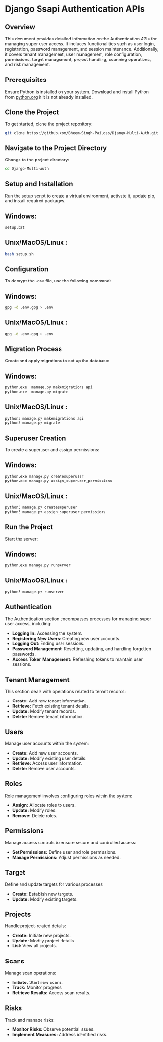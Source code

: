 # Django Ssapi Authentication APIs

## Overview

This document provides detailed information on the Authentication APIs for managing super user access. It includes functionalities such as user login, registration, password management, and session maintenance. Additionally, it covers tenant management, user management, role configuration, permissions, target management, project handling, scanning operations, and risk management.



## Prerequisites

Ensure Python is installed on your system. Download and install Python from [python.org](https://www.python.org/downloads/) if it is not already installed.

## Clone the Project

To get started, clone the project repository:
```bash
git clone https://github.com/Bheem-Singh-Pailoss/Django-Multi-Auth.git
```

## Navigate to the Project Directory

Change to the project directory:
```bash
cd Django-Multi-Auth
```


## Setup and Installation

Run the setup script to create a virtual environment, activate it, update pip, and install required packages.


## Windows:
```bash
setup.bat
```

## Unix/MacOS/Linux :
```bash
bash setup.sh
```

## Configuration

To decrypt the .env file, use the following command:

## Windows:
```bash
gpg -d .env.gpg > .env
```

## Unix/MacOS/Linux :
```bash
gpg -d .env.gpg > .env
```

## Migration Process

Create and apply migrations to set up the database:

## Windows:
```bash
python.exe  manage.py makemigrations api
python.exe  manage.py migrate
```

## Unix/MacOS/Linux :
```bash
python3 manage.py makemigrations api
python3 manage.py migrate
```


## Superuser Creation

To create a superuser and assign permissions:

## Windows:
```bash
python.exe manage.py createsuperuser
python.exe manage.py assign_superuser_permissions
```

## Unix/MacOS/Linux :
```bash
python3 manage.py createsuperuser
python3 manage.py assign_superuser_permissions
```
## Run the Project
Start the server:
## Windows:
```bash
python.exe manage.py runserver
```
## Unix/MacOS/Linux :
```bash
python3 manage.py runserver
```

## Authentication
The Authentication section encompasses processes for managing super user access, including:
- **Logging In:** Accessing the system.
- **Registering New Users:** Creating new user accounts.
- **Logging Out:** Ending user sessions.
- **Password Management:** Resetting, updating, and handling forgotten passwords.
- **Access Token Management:** Refreshing tokens to maintain user sessions.


## Tenant Management

This section deals with operations related to tenant records:
- **Create:** Add new tenant information.
- **Retrieve:** Fetch existing tenant details.
- **Update:** Modify tenant records.
- **Delete:** Remove tenant information.

## Users

Manage user accounts within the system:
- **Create:** Add new user accounts.
- **Update:** Modify existing user details.
- **Retrieve:** Access user information.
- **Delete:** Remove user accounts.

## Roles

Role management involves configuring roles within the system:
- **Assign:** Allocate roles to users.
- **Update:** Modify roles.
- **Remove:** Delete roles.

## Permissions

Manage access controls to ensure secure and controlled access:
- **Set Permissions:** Define user and role permissions.
- **Manage Permissions:** Adjust permissions as needed.

## Target

Define and update targets for various processes:
- **Create:** Establish new targets.
- **Update:** Modify existing targets.

## Projects

Handle project-related details:
- **Create:** Initiate new projects.
- **Update:** Modify project details.
- **List:** View all projects.

## Scans

Manage scan operations:
- **Initiate:** Start new scans.
- **Track:** Monitor progress.
- **Retrieve Results:** Access scan results.

## Risks

Track and manage risks:
- **Monitor Risks:** Observe potential issues.
- **Implement Measures:** Address identified risks.